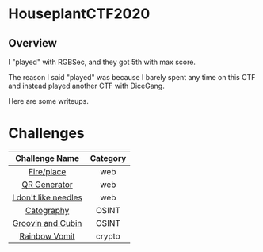 
# HouseplantCTF2020

## Overview

I "played" with RGBSec, and they got 5th with max score. 

The reason I said "played" was because I barely spent any time on this CTF and instead played another CTF with DiceGang.

Here are some writeups.

# Challenges
| Challenge Name | Category |
|:-:|:-:|
|[Fire/place](web/Fire-place.md)|web|
|[QR Generator](web/QR-Generator.md)|web|
|[I don't like needles](web/I-don't-like-needles.md)|web|
|[Catography](OSINT/Catography.md)|OSINT|
|[Groovin and Cubin](OSINT/Groovin-and-Cubin.md)|OSINT|
|[Rainbow Vomit](crypto/Rainbow-Vomit.md)|crypto|
